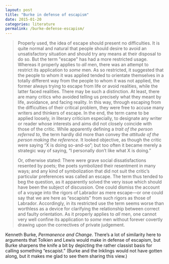 ```yaml
---
layout: post 
title: "Burke in defense of escapism"
date: 2015-01-20
categories: literature
permalink: /burke-defense-escapism/
---
```


> Properly used, the idea of escape should present no difficulties. It is quite normal and natural that people should desire to avoid an unsatisfactory situation and should try any means at their disposal to do so. But the term "escape" has had a more restricted usage. Whereas it properly applies to *all* men, there was an attempt to restrict its application to *some* men. As so restricted, it suggested that the people to whom it was applied tended to orientate themselves in a totally different way from the people to whom it was not applied, the former always trying to escape from life or avoid realities, while the latter faced realities. There may be such a distinction. At least, there are many critics who avoided telling us precisely what they meant by life, avoidance, and facing reality. In this way, through escaping from the difficulties of their critical problem, they were free to accuse many writers and thinkers of escape. In the end, the term came to be applied loosely, in literary criticism especially, to designate any writer or reader whose interests and aims did not closely coincide with those of the critic. While apparently defining a *trait of the person referred to*, the term hardly did more than convey the *attitude of the person making the reference.* It looked objective, as though the critic were saying “X is doing so-and-so”; but too often it became merely a strategic way of saying, “I personally don’t like what X is doing.” 
> 
> Or, otherwise stated: There were grave social dissatisfactions resented by poets; the poets symbolized their resentment in many ways; and any kind of symbolization that did not suit the critic’s particular preferences was called an escape. The term thus tended to beg the question, as it apparently solved the very issue which should have been the subject of discussion. One could dismiss the account of a voyage into the rigors of Labrador as mere escape—or one could say that we are here as “escapists” from such rigors as those of Labrador. Accordingly, in its restricted use the term seems worse than worthless as a device for clarifying the relationship between correct and faulty orientation. As it properly applies to *all* men, one cannot very well confine its application to *some* men without forever covertly drawing upon the correctives of private judgement.

Kenneth Burke, *Permanence and Change*. There’s a lot of similarity here to arguments that Tolkien and Lewis would make in defense of escapism, but Burke sharpens the knife a bit by depicting the rather classist basis for calling something “escapist.” (Burke and the Inklings would not have gotten along, but it makes me glad to see them sharing this view.)